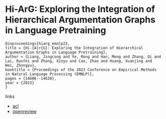 # Hi-ArG: Exploring the Integration of Hierarchical Argumentation Graphs in Language Pretraining

```
@inproceedings{hiarg_emnlp23,
title = {Hi-{A}r{G}: Exploring the Integration of Hierarchical Argumentation Graphs in Language Pretraining},
author = {Liang, Jingcong and Ye, Rong and Han, Meng and Zhang, Qi and Lai, Ruofei and Zhang, Xinyu and Cao, Zhao and Huang, Xuanjing and Wei, Zhongyu},
booktitle = {Proceedings of the 2023 Conference on Empirical Methods in Natural Language Processing (EMNLP)},
pages = {14606--14620},
year = {2023}
}
```

links
- [acl](https://aclanthology.org/2023.emnlp-main.902)
- [openreview](https://openreview.net/forum?id=4dJMzjIR2k)
